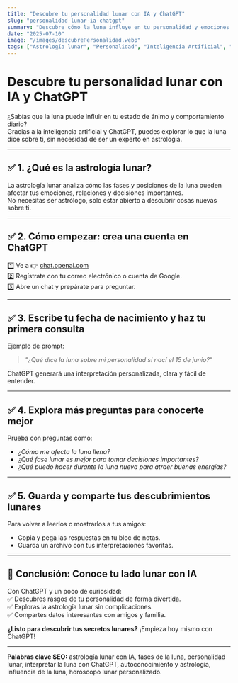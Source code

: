 ```yaml
---
title: "Descubre tu personalidad lunar con IA y ChatGPT"
slug: "personalidad-lunar-ia-chatgpt"
summary: "Descubre cómo la luna influye en tu personalidad y emociones usando inteligencia artificial y ChatGPT de forma sencilla y divertida."
date: "2025-07-10"
image: "/images/descubrePersonalidad.webp"
tags: ["Astrología lunar", "Personalidad", "Inteligencia Artificial", "ChatGPT", "Autoconocimiento", "Fases de la luna", "Horóscopo"]
---
```


# Descubre tu personalidad lunar con IA y ChatGPT

¿Sabías que la luna puede influir en tu estado de ánimo y comportamiento diario?  
Gracias a la inteligencia artificial y ChatGPT, puedes explorar lo que la luna dice sobre ti, sin necesidad de ser un experto en astrología.

---

## ✅ 1. ¿Qué es la astrología lunar?

La astrología lunar analiza cómo las fases y posiciones de la luna pueden afectar tus emociones, relaciones y decisiones importantes.  
No necesitas ser astrólogo, solo estar abierto a descubrir cosas nuevas sobre ti.

---

## ✅ 2. Cómo empezar: crea una cuenta en ChatGPT

1️⃣ Ve a 👉 [chat.openai.com](https://chat.openai.com/)  
2️⃣ Regístrate con tu correo electrónico o cuenta de Google.  
3️⃣ Abre un chat y prepárate para preguntar.

---

## ✅ 3. Escribe tu fecha de nacimiento y haz tu primera consulta

Ejemplo de prompt:  
> *"¿Qué dice la luna sobre mi personalidad si nací el 15 de junio?"*

ChatGPT generará una interpretación personalizada, clara y fácil de entender.

---

## ✅ 4. Explora más preguntas para conocerte mejor

Prueba con preguntas como:  
- *¿Cómo me afecta la luna llena?*  
- *¿Qué fase lunar es mejor para tomar decisiones importantes?*  
- *¿Qué puedo hacer durante la luna nueva para atraer buenas energías?*

---

## ✅ 5. Guarda y comparte tus descubrimientos lunares

Para volver a leerlos o mostrarlos a tus amigos:  
- Copia y pega las respuestas en tu bloc de notas.  
- Guarda un archivo con tus interpretaciones favoritas.

---

## 🚀 Conclusión: Conoce tu lado lunar con IA

Con ChatGPT y un poco de curiosidad:  
✅ Descubres rasgos de tu personalidad de forma divertida.  
✅ Exploras la astrología lunar sin complicaciones.  
✅ Compartes datos interesantes con amigos y familia.

**¿Listo para descubrir tus secretos lunares?** ¡Empieza hoy mismo con ChatGPT!

---

**Palabras clave SEO:** astrología lunar con IA, fases de la luna, personalidad lunar, interpretar la luna con ChatGPT, autoconocimiento y astrología, influencia de la luna, horóscopo lunar personalizado.
